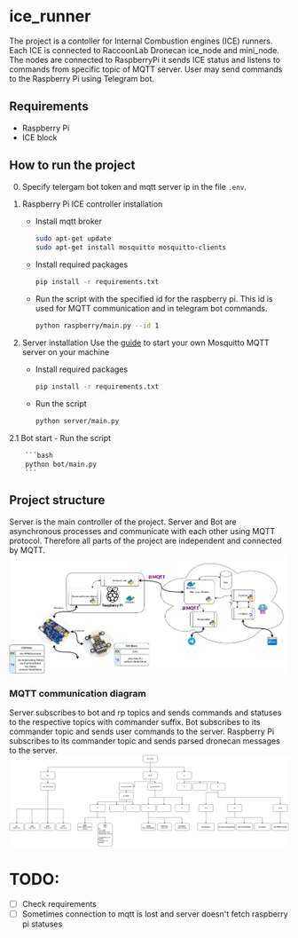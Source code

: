 # ice_runner

The project is a contoller for Internal Combustion engines (ICE) runners. Each ICE is connected to RaccoonLab Dronecan ice_node and mini_node. The nodes are connected to RaspberryPi it sends ICE status and listens to commands from specific topic of MQTT server. User may send commands to the Raspberry Pi using Telegram bot.

## Requirements

- Raspberry Pi
- ICE block

## How to run the project 
0. Specify telergam bot token and mqtt server ip in the file `.env`.
1. Raspberry Pi ICE controller installation
    - Install mqtt broker
        ```bash
        sudo apt-get update
        sudo apt-get install mosquitto mosquitto-clients
        ```
    - Install required packages
        ```bash
        pip install -r requirements.txt
        ```
    - Run the script with the specified id for the raspberry pi. This id is used for MQTT communication and in telegram bot commands.
        ```bash
        python raspberry/main.py --id 1
        ```

2. Server installation
Use the [guide](https://www.atlantic.net/dedicated-server-hosting/how-to-install-mosquitto-mqtt-server-on-ubuntu-22-04/) to start your own Mosquitto MQTT server on your machine

    - Install required packages
        ```bash
        pip install -r requirements.txt
        ```
    - Run the script
        ```bash
        python server/main.py
        ```
2.1 Bot start
    - Run the script

        ```bash
        python bot/main.py
        ```

## Project structure
Server is the main controller of the project.
Server and Bot are asynchronous processes and communicate with each other using MQTT protocol. Therefore all parts of the project are independent and connected by MQTT.
    ![Project structure](assets/auto_ice.png)
### MQTT communication diagram
Server subscribes to bot and rp topics and sends commands and statuses to the respective topics with commander suffix.
Bot subscribes to its commander topic and sends user commands to the server.
Raspberry Pi subscribes to its commander topic and sends parsed dronecan messages to the server.
    ![MQTT communication diagram](assets/mqtt_diagram.svg)


# TODO:
- [ ] Check requirements
- [ ] Sometimes connection to mqtt is lost and server doesn't fetch raspberry pi statuses
